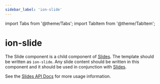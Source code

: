```yaml
---
sidebar_label: 'ion-slide'
---
```


import Tabs from '@theme/Tabs';
import TabItem from '@theme/TabItem';

# ion-slide

The Slide component is a child component of [Slides](slides.md). The template should be written as `ion-slide`. Any slide content should be written in this component and it should be used in conjunction with [Slides](slides.md).

See the [Slides API Docs](slides.md) for more usage information.
